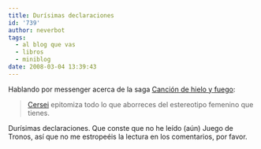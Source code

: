 ```yaml
---
title: Durísimas declaraciones
id: '739'
author: neverbot
tags:
  - al blog que vas
  - libros
  - miniblog
date: 2008-03-04 13:39:43
---
```


Hablando por messenger acerca de la saga [Canción de hielo y fuego](http://en.wikipedia.org/wiki/A_Song_of_Ice_and_Fire):

> [Cersei](http://en.wikipedia.org/wiki/House_Lannister#Cersei) epitomiza todo lo que aborreces del estereotipo femenino que tienes.

Durísimas declaraciones. Que conste que no he leído (aún) Juego de Tronos, así que no me estropeéis la lectura en los comentarios, por favor.